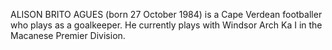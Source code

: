 ALISON BRITO AGUES (born 27 October 1984) is a Cape Verdean footballer who plays as a goalkeeper. He currently plays with Windsor Arch Ka I in the Macanese Premier Division.
